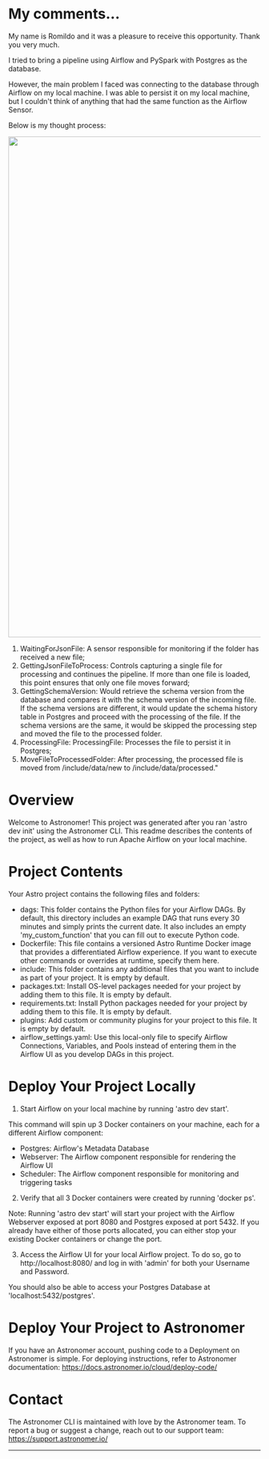 My comments...
========

My name is Romildo and it was a pleasure to receive this opportunity. Thank you very much.

I tried to bring a pipeline using Airflow and PySpark with Postgres as the database.

However, the main problem I faced was connecting to the database through Airflow on my local machine. I was able to persist it on my local machine, but I couldn't think of anything that had the same function as the Airflow Sensor.

Below is my thought process:

<img src="images/dag_hr_department.png" width="1000px">

1. WaitingForJsonFile: A sensor responsible for monitoring if the folder has received a new file;
2. GettingJsonFileToProcess: Controls capturing a single file for processing and continues the pipeline. If more than one file is loaded, this point ensures that only one file moves forward;
3. GettingSchemaVersion: Would retrieve the schema version from the database and compares it with the schema version of the incoming file. If the schema versions are different, it would update the schema history table in Postgres and proceed with the processing of the file. If the schema versions are the same, it would be skipped the processing step and moved the file to the processed folder.
4. ProcessingFile: ProcessingFile: Processes the file to persist it in Postgres;
5. MoveFileToProcessedFolder: After processing, the processed file is moved from /include/data/new to /include/data/processed."


Overview
========

Welcome to Astronomer! This project was generated after you ran 'astro dev init' using the Astronomer CLI. This readme describes the contents of the project, as well as how to run Apache Airflow on your local machine.

Project Contents
================

Your Astro project contains the following files and folders:

- dags: This folder contains the Python files for your Airflow DAGs. By default, this directory includes an example DAG that runs every 30 minutes and simply prints the current date. It also includes an empty 'my_custom_function' that you can fill out to execute Python code.
- Dockerfile: This file contains a versioned Astro Runtime Docker image that provides a differentiated Airflow experience. If you want to execute other commands or overrides at runtime, specify them here.
- include: This folder contains any additional files that you want to include as part of your project. It is empty by default.
- packages.txt: Install OS-level packages needed for your project by adding them to this file. It is empty by default.
- requirements.txt: Install Python packages needed for your project by adding them to this file. It is empty by default.
- plugins: Add custom or community plugins for your project to this file. It is empty by default.
- airflow_settings.yaml: Use this local-only file to specify Airflow Connections, Variables, and Pools instead of entering them in the Airflow UI as you develop DAGs in this project.

Deploy Your Project Locally
===========================

1. Start Airflow on your local machine by running 'astro dev start'.

This command will spin up 3 Docker containers on your machine, each for a different Airflow component:

- Postgres: Airflow's Metadata Database
- Webserver: The Airflow component responsible for rendering the Airflow UI
- Scheduler: The Airflow component responsible for monitoring and triggering tasks

2. Verify that all 3 Docker containers were created by running 'docker ps'.

Note: Running 'astro dev start' will start your project with the Airflow Webserver exposed at port 8080 and Postgres exposed at port 5432. If you already have either of those ports allocated, you can either stop your existing Docker containers or change the port.

3. Access the Airflow UI for your local Airflow project. To do so, go to http://localhost:8080/ and log in with 'admin' for both your Username and Password.

You should also be able to access your Postgres Database at 'localhost:5432/postgres'.

Deploy Your Project to Astronomer
=================================

If you have an Astronomer account, pushing code to a Deployment on Astronomer is simple. For deploying instructions, refer to Astronomer documentation: https://docs.astronomer.io/cloud/deploy-code/

Contact
=======

The Astronomer CLI is maintained with love by the Astronomer team. To report a bug or suggest a change, reach out to our support team: https://support.astronomer.io/

---
